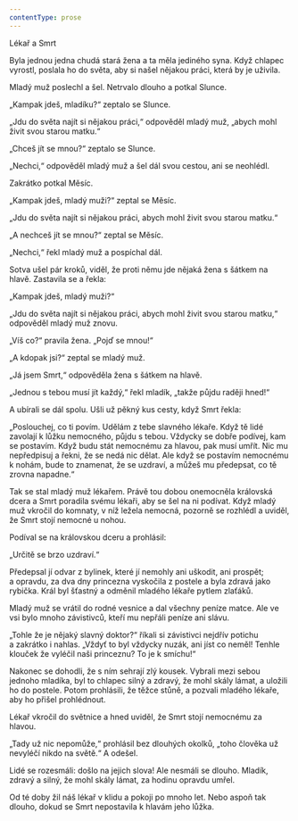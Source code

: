```yaml
---
contentType: prose
---
```


Lékař a Smrt

  

Byla jednou jedna chudá stará žena a ta měla jediného syna. Když chlapec vyrostl, poslala ho do světa, aby si našel nějakou práci, která by je uživila.

Mladý muž poslechl a šel. Netrvalo dlouho a potkal Slunce.

„Kampak jdeš, mladíku?“ zeptalo se Slunce.

„Jdu do světa najít si nějakou práci,“ odpověděl mladý muž, „abych mohl živit svou starou matku.“

„Chceš jít se mnou?“ zeptalo se Slunce.

„Nechci,“ odpověděl mladý muž a šel dál svou cestou, ani se ne­ohlédl.

Zakrátko potkal Měsíc.

„Kampak jdeš, mladý muži?“ zeptal se Měsíc.

„Jdu do světa najít si nějakou práci, abych mohl živit svou starou matku.“

„A nechceš jít se mnou?“ zeptal se Měsíc.

„Nechci,“ řekl mladý muž a pospíchal dál.

Sotva ušel pár kroků, viděl, že proti němu jde nějaká žena s šátkem na hlavě. Zastavila se a řekla:

„Kampak jdeš, mladý muži?“

„Jdu do světa najít si nějakou práci, abych mohl živit svou starou matku,“ odpověděl mladý muž znovu.

„Víš co?“ pravila žena. „Pojď se mnou!“

„A kdopak jsi?“ zeptal se mladý muž.

„Já jsem Smrt,“ odpověděla žena s šátkem na hlavě.

„Jednou s tebou musí jít každý,“ řekl mladík, „takže půjdu raději hned!“

A ubírali se dál spolu. Ušli už pěkný kus cesty, když Smrt řekla:

„Poslouchej, co ti povím. Udělám z tebe slavného lékaře. Když tě lidé zavolají k lůžku nemocného, půjdu s tebou. Vždycky se dobře podívej, kam se postavím. Když budu stát nemocnému za hlavou, pak musí umřít. Nic mu nepředpisuj a řekni, že se nedá nic dělat. Ale když se postavím nemocnému k nohám, bude to znamenat, že se uzdraví, a můžeš mu předepsat, co tě zrovna napadne.“

Tak se stal mladý muž lékařem. Právě tou dobou onemocněla královská dcera a Smrt poradila svému lékaři, aby se šel na ni podívat. Když mladý muž vkročil do komnaty, v níž ležela nemocná, pozorně se rozhlédl a uviděl, že Smrt stojí nemocné u nohou.

Podíval se na královskou dceru a prohlásil:

„Určitě se brzo uzdraví.“

Předepsal jí odvar z bylinek, které jí nemohly ani uškodit, ani prospět; a opravdu, za dva dny princezna vyskočila z postele a byla zdravá jako rybička. Král byl šťastný a odměnil mladého lékaře pytlem zlaťáků.

Mladý muž se vrátil do rodné vesnice a dal všechny peníze matce. Ale ve vsi bylo mnoho závistivců, kteří mu nepřáli peníze ani slávu.

„Tohle že je nějaký slavný doktor?“ říkali si závistivci nejdřív potichu a zakrátko i nahlas. „Vždyť to byl vždycky nuzák, ani jíst co neměl! Tenhle klouček že vyléčil naši princeznu? To je k smíchu!“

Nakonec se dohodli, že s ním sehrají zlý kousek. Vybrali mezi sebou jednoho mladíka, byl to chlapec silný a zdravý, že mohl skály lámat, a uložili ho do postele. Potom prohlásili, že těžce stůně, a pozvali mladého lékaře, aby ho přišel prohlédnout.

Lékař vkročil do světnice a hned uviděl, že Smrt stojí nemocnému za hlavou.

„Tady už nic nepomůže,“ prohlásil bez dlouhých okolků, „toho člověka už nevyléčí nikdo na světě.“ A odešel.

Lidé se rozesmáli: došlo na jejich slova! Ale nesmáli se dlouho. Mladík, zdravý a silný, že mohl skály lámat, za hodinu opravdu umřel.

Od té doby žil náš lékař v klidu a pokoji po mnoho let. Nebo aspoň tak dlouho, dokud se Smrt nepostavila k hlavám jeho lůžka.
